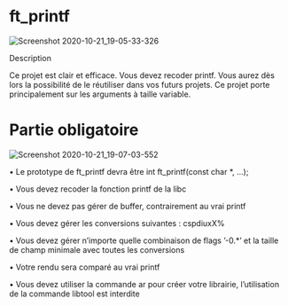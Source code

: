# ft_printf

![Screenshot 2020-10-21_19-05-33-326](https://user-images.githubusercontent.com/45235527/96753610-698e7080-13d0-11eb-9461-d3351c9208d7.png)

Description

Ce projet est clair et efficace. Vous devez recoder printf. Vous aurez dès lors la possibilité de le réutiliser dans vos futurs projets.
Ce projet porte principalement sur les arguments à taille variable.

# Partie obligatoire

![Screenshot 2020-10-21_19-07-03-552](https://user-images.githubusercontent.com/45235527/96753783-a195b380-13d0-11eb-90f9-31928a4bc773.png)

• Le prototype de ft_printf devra être int ft_printf(const char *, ...);

• Vous devez recoder la fonction printf de la libc

• Vous ne devez pas gérer de buffer, contrairement au vrai printf

• Vous devez gérer les conversions suivantes : cspdiuxX%

• Vous devez gérer n’importe quelle combinaison de flags ’-0.*’ et la taille de champ
minimale avec toutes les conversions

• Votre rendu sera comparé au vrai printf

• Vous devez utiliser la commande ar pour créer votre librairie, l’utilisation de la
commande libtool est interdite
